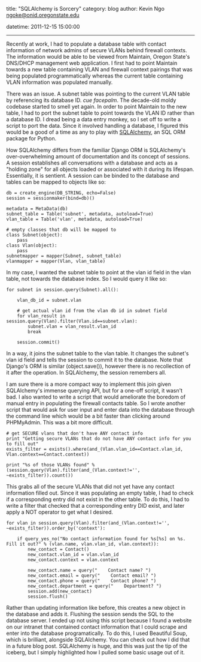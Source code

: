 title: "SQLAlchemy is Sorcery"
category: blog
author: Kevin Ngo <ngoke@onid.oregonstate.edu>

datetime: 2011-12-15 15:00:00

---

Recently at work, I had to populate a database table with contact information
of network admins of secure VLANs behind firewall contexts. The information
would be able to be viewed from Maintain, Oregon State's DNS/DHCP management
web application. I first had to point Maintain towards a new table containing
VLAN and firewall context pairings that was being populated programmatically
whereas the current table containing VLAN information was populated manually.

There was an issue. A subnet table was pointing to the current VLAN table by
referencing its database ID. *cue facepalm*. The decade-old moldy codebase
started to smell yet again. In order to point Maintain to the new table, I had
to port the subnet table to point towards the VLAN ID rather than a database
ID. I dread being a data entry monkey, so I set off to write a script to port
the data. Since it involved handling a database, I figured this would be a good
of a time as any to play with [SQLAlchemy](http://sqlalchemy.org), an SQL ORM
package for Python.

How SQLAlchemy differs from the familiar Django ORM is SQLAlchemy's
over-overwhelming amount of documentation and its concept of sessions. A
session establishes all conversations with a database and acts as a "holding
zone" for all objects loaded or associated with it during its lifespan.
Essentially, it is sentient. A session can be binded to the database and tables
can be mapped to objects like so:


    db = create_engine(DB_STRING, echo=False)
    session = sessionmaker(bind=db)()

    metadata = MetaData(db)
    subnet_table = Table('subnet', metadata, autoload=True)
    vlan_table = Table('vlan', metadata, autoload=True)

    # empty classes that db will be mapped to
    class Subnet(object):
        pass
    class Vlan(object):
        pass
    subnetmapper = mapper(Subnet, subnet_table)
    vlanmapper = mapper(Vlan, vlan_table)

In my case, I wanted the subnet table to point at the vlan id field in the vlan
table, not towards the database index. So I would query it like so:

    for subnet in session.query(Subnet).all():

        vlan_db_id = subnet.vlan

        # get actual vlan id from the vlan db id in subnet field
        for vlan_result in session.query(Vlan).filter(Vlan.id==subnet.vlan):
            subnet.vlan = vlan_result.vlan_id
            break

        session.commit()

In a way, it joins the subnet table to the vlan table. It changes the subnet's
vlan id field and tells the session to commit it to the database. Note that
Django's ORM is similar (object.save()), however there is no recollection of it
after the operation. In SQLAlchemy, the session remembers all.

I am sure there is a more compact way to implement this join given SQLAlchemy's
immense querying API, but for a one-off script, it wasn't bad. I also wanted to
write a script that would ameliorate the boredom of manual entry in populating
the firewall contacts table. So I wrote another script that would ask for user
input and enter data into the database through the command line which would be
a bit faster than clicking around PHPMyAdmin. This was a bit more difficult.

    # get SECURE vlans that don't have ANY contact info
    print "Getting secure VLANs that do not have ANY contact info for you to fill out"
    exists_filter = exists().where(and_(Vlan.vlan_id==Contact.vlan_id, Vlan.context==Contact.context))

    print "%s of those VLANs found" % (session.query(Vlan).filter(and_(Vlan.context!='', ~exists_filter)).count())

This grabs all of the secure VLANs that did not yet have any contact
information filled out. Since it was populating an empty table, I had to check
if a corresponding entry did not exist in the other table. To do this, I had to
write a filter that checked that a corresponding entry DID exist, and later
apply a NOT operator to get what I desired.

    for vlan in session.query(Vlan).filter(and_(Vlan.context!='', ~exists_filter)).order_by('context'):

        if query_yes_no("No contact information found for %s[%s] on %s. Fill it out?" % (vlan.name, vlan.vlan_id, vlan.context)):
            new_contact = Contact()
            new_contact.vlan_id = vlan.vlan_id
            new_contact.context = vlan.context

            new_contact.name = query("    Contact name? ")
            new_contact.email = query("    Contact email? ")
            new_contact.phone = query("    Contact phone? ")
            new_contact.department = query("    Department? ")
            session.add(new_contact)
            session.flush()

Rather than updating information like before, this creates a new object in the
database and adds it. Flushing the session sends the SQL to the database
server. I ended up not using this script because I found a website on our
intranet that contained contact information that I could scrape and enter into
the database programatically. To do this, I used Beautiful Soup, which is
brilliant, alongside SQLAlchemy. You can check out how I did that in a future
blog post. SQLAlchemy is huge, and this was just the tip of the iceberg, but I
simply highlighted how I pulled some basic usage out of it.


